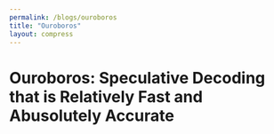 ```yaml
---
permalink: /blogs/ouroboros
title: "Ouroboros"
layout: compress
---
```



# Ouroboros: Speculative Decoding that is Relatively Fast and Abusolutely Accurate